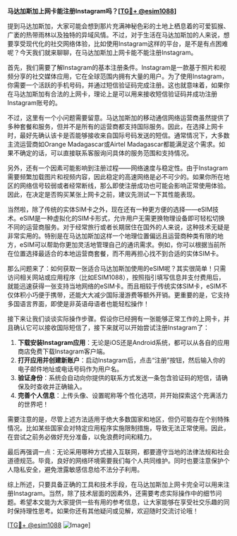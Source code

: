 **马达加斯加上网卡能注册Instagram吗？[[TG💪+ @esim1088](https://t.me/s/esim1088)]**

提到马达加斯加，大家可能会想到那片充满神秘色彩的土地上栖息着的可爱狐猴、广袤的热带雨林以及独特的异域风情。不过，对于生活在马达加斯加的人来说，想要享受现代化的社交网络体验，比如使用Instagram这样的平台，是不是有点困难呢？今天我们就来聊聊，在马达加斯加上网卡能不能注册Instagram。

首先，我们需要了解Instagram的基本注册条件。Instagram是一款基于照片和视频分享的社交媒体应用，它在全球范围内拥有大量的用户。为了使用Instagram，你需要一个活跃的手机号码，并通过短信验证码完成注册。这也就意味着，如果你在马达加斯加有合法的上网卡，理论上是可以用来接收短信验证码并成功注册Instagram账号的。

不过，这里有一个小问题需要留意。马达加斯加的移动通信网络运营商虽然提供了多种套餐和服务，但并不是所有的运营商都支持国际服务。因此，在选择上网卡时，最好先确认该卡是否能够接收来自国际号码发送的短信。通常情况下，大多数主流运营商如Orange Madagascar或Airtel Madagascar都能满足这个需求。如果不确定的话，可以直接联系客服询问具体的服务范围和支持情况。

另外，还有一个因素可能影响到注册过程——网络速度与稳定性。由于Instagram需要频繁加载图片和视频内容，因此稳定的高速网络是必不可少的。如果你所在地区的网络信号较弱或者经常断线，那么即使注册成功也可能会影响正常使用体验。因此，在决定是否购买某张上网卡之前，建议先测试一下其性能表现。

当然啦，除了传统的实体SIM卡之外，现在还有一种更方便的选择——eSIM技术。eSIM是一种虚拟化的SIM卡形式，允许用户无需更换物理设备即可轻松切换不同的运营商服务。对于经常旅行或者长期居住在国外的人来说，这种技术无疑是非常实用的。特别是在马达加斯加这样一个地理位置偏远且运营商种类有限的地方，eSIM可以帮助你更加灵活地管理自己的通讯需求。例如，你可以根据当前所在位置选择最适合的本地运营商套餐，而不用再担心找不到合适的实体SIM卡。

那么问题来了：如何获取一张适合马达加斯加使用的eSIM呢？其实很简单！只需访问相关网站或应用程序（比如ESIM1088），按照指引填写信息并支付费用后，就能迅速获得一张支持当地网络的eSIM卡。而且相较于传统实体SIM卡，eSIM不仅体积小巧便于携带，还能大大减少国际漫游费等额外开销。更重要的是，它支持多国语言界面，即使是非英语母语者也能轻松操作！

接下来让我们谈谈实际操作步骤。假设你已经拥有一张能够正常工作的上网卡，并且确认它可以接收国际短信了，接下来就可以开始尝试注册Instagram了：

1. **下载安装Instagram应用**：无论是iOS还是Android系统，都可以从各自的应用商店免费下载Instagram客户端。
2. **打开应用并创建新账户**：启动Instagram后，点击“注册”按钮，然后输入你的电子邮件地址或电话号码作为用户名。
3. **验证身份**：系统会自动向你提供的联系方式发送一条包含验证码的短信，请确保及时查收并正确输入。
4. **完善个人信息**：上传头像、设置昵称等个性化选项，并开始探索这个充满活力的世界吧！

需要注意的是，尽管上述方法适用于绝大多数国家和地区，但仍可能存在个别特殊情况。比如某些国家会对特定应用程序实施限制措施，导致无法正常使用。因此，在尝试之前务必做好充分准备，以免浪费时间和精力。

最后再强调一点：无论采用哪种方式接入互联网，都要遵守当地的法律法规和社会道德规范。毕竟，良好的网络环境需要我们每个人共同维护。同时也要注意保护个人隐私安全，避免泄露敏感信息给不法分子利用。

综上所述，只要具备正确的工具和技术手段，在马达加斯加上网卡完全可以用来注册Instagram。当然，除了技术层面的因素外，还需要考虑实际操作中的细节问题。希望本文能为大家提供一些有用的参考信息，让大家能够在享受社交乐趣的同时保持理性思考。如果你还有其他疑问或见解，欢迎随时交流讨论哦！

[[TG💪+ @esim1088](https://t.me/s/esim1088) ![Image](https://i.postimg.cc/4NQfJmqS/Snipaste-2025-05-13-00-14-12.png)]